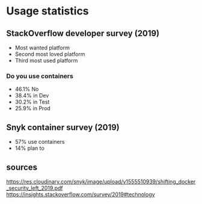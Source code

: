 # Usage statistics

## StackOverflow developer survey (2019)
 - Most wanted platform
 - Second most loved platform
 - Third most used platform

### Do you use containers
 - 46.1% No
 - 38.4% in Dev
 - 30.2% in Test
 - 25.9% in Prod

## Snyk container survey (2019)
 - 57% use containers
 - 14% plan to





## sources
https://res.cloudinary.com/snyk/image/upload/v1555510939/shifting_docker_security_left_2019.pdf
https://insights.stackoverflow.com/survey/2019#technology
